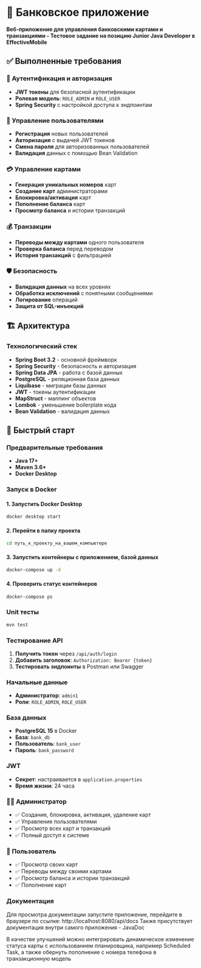 # 🏦 Банковское приложение

**Веб-приложение для управления банковскими картами и транзакциями - 
Тестовое задание на позицию Junior Java Developer в EffectiveMobile**

## ✅ Выполненные требования

### 🔐 Аутентификация и авторизация
- **JWT токены** для безопасной аутентификации
- **Ролевая модель**: `ROLE_ADMIN` и `ROLE_USER`
- **Spring Security** с настройкой доступа к эндпоинтам

### 👤 Управление пользователями
- **Регистрация** новых пользователей
- **Авторизация** с выдачей JWT токенов
- **Смена пароля** для авторизованных пользователей
- **Валидация** данных с помощью Bean Validation

### 💳 Управление картами
- **Генерация уникальных номеров** карт
- **Создание карт** администраторами
- **Блокировка/активация** карт
- **Пополнение баланса** карт
- **Просмотр баланса** и истории транзакций

### 💰 Транзакции
- **Переводы между картами** одного пользователя
- **Проверка баланса** перед переводом
- **История транзакций** с фильтрацией

### 🛡️ Безопасность
- **Валидация данных** на всех уровнях
- **Обработка исключений** с понятными сообщениями
- **Логирование** операций
- **Защита от SQL-инъекций**

## 🏗️ Архитектура

### Технологический стек
- **Spring Boot 3.2** - основной фреймворк
- **Spring Security** - безопасность и авторизация
- **Spring Data JPA** - работа с базой данных
- **PostgreSQL** - реляционная база данных
- **Liquibase** - миграции базы данных
- **JWT** - токены аутентификации
- **MapStruct** - маппинг объектов
- **Lombok** - уменьшение boilerplate кода
- **Bean Validation** - валидация данных

## 🚀 Быстрый старт

### Предварительные требования
- **Java 17+**
- **Maven 3.6+**
- **Docker Desktop**

### Запуск в Docker

#### 1. Запустить Docker Desktop
```bash
docker desktop start
```

#### 2. Перейти в папку проекта
```bash
cd путь_к_проекту_на_вашем_компьютере
```

#### 3. Запустить контейнеры с приложением, базой данных
```bash
docker-compose up -d
```

#### 4. Проверить статус контейнеров
```bash
docker-compose ps
```

### Unit тесты
```bash
mvn test
```

### Тестирование API
1. **Получить токен** через `/api/auth/login`
2. **Добавить заголовок**: `Authorization: Bearer {token}`
3. **Тестировать эндпоинты** в Postman или Swagger

### Начальные данные
- **Администратор**: `admin1`
- **Роли**: `ROLE_ADMIN`, `ROLE_USER`

### База данных
- **PostgreSQL 15** в Docker
- **База**: `bank_db`
- **Пользователь**: `bank_user`
- **Пароль**: `bank_password`

### JWT
- **Секрет**: настраивается в `application.properties`
- **Время жизни**: 24 часа

### 👨‍💼 Администратор
- ✅ Создание, блокировка, активация, удаление карт
- ✅ Управление пользователями
- ✅ Просмотр всех карт и транзакций
- ✅ Полный доступ к системе

### 👤 Пользователь
- ✅ Просмотр своих карт
- ✅ Переводы между своими картами
- ✅ Просмотр баланса и истории транзакций
- ✅ Пополнение карт

### Документация
Для просмотра документации запустите приложение, перейдите в браузере по ссылке: http://localhost:8080/api/docs
Также присутствует документация внутри самого приложения - JavaDoc

В качестве улучшений можно интегрировать динамическое изменение статуса карты с использованием планировщика, например Scheduled Task, а также обернуть пополнение с номера телефона в транзакционную модель

